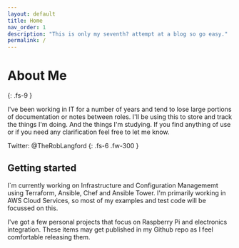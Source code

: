 ```yaml
---
layout: default
title: Home
nav_order: 1
description: "This is only my seventh? attempt at a blog so go easy."
permalink: /
---
```


# About Me
{: .fs-9 }

I've been working in IT for a number of years and tend to lose large portions of documentation or notes between roles. I'll be using this to store and track the things I'm doing. And the things I'm studying. If you find anything of use or if you need any clarification feel free to let me know.

Twitter: @TheRobLangford
{: .fs-6 .fw-300 }


## Getting started
I`m currently working on Infrastructure and Configuration Managememt using Terraform, Ansible, Chef and Ansible Tower. I'm primarily working in AWS Cloud Services, so most of my examples and test code will be focussed on this.

I've got a few personal projects that focus on Raspberry Pi and electronics integration. These items may get published in my Github repo as I feel comfortable releasing them.

